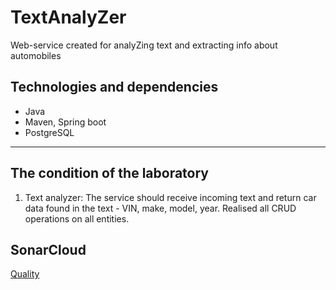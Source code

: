 # TextAnalyZer
Web-service created for analyZing text and extracting info about automobiles

## Technologies and dependencies
+ Java
+ Maven, Spring boot
+ PostgreSQL
---
## The condition of the laboratory
1. Text analyzer: The service should receive incoming text and return car data found in the text - VIN, make, model, year. Realised all CRUD operations on all entities.
## SonarCloud
[Quality](https://sonarcloud.io/summary/overall?id=carbon2204_JavaProj)
